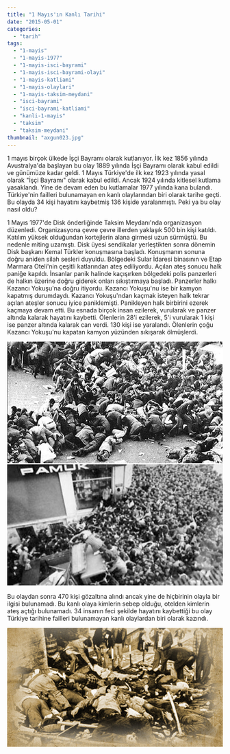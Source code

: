```yaml
---
title: "1 Mayıs'ın Kanlı Tarihi"
date: "2015-05-01"
categories: 
  - "tarih"
tags: 
  - "1-mayis"
  - "1-mayis-1977"
  - "1-mayis-isci-bayrami"
  - "1-mayis-isci-bayrami-olayi"
  - "1-mayis-katliami"
  - "1-mayis-olaylari"
  - "1-mayis-taksim-meydani"
  - "isci-bayrami"
  - "isci-bayrami-katliami"
  - "kanli-1-mayis"
  - "taksim"
  - "taksim-meydani"
thumbnail: "axgun023.jpg"
---
```


1 mayıs birçok ülkede İşçi Bayramı olarak kutlanıyor. İlk kez 1856 yılında Avustralya'da başlayan bu olay 1889 yılında İşçi Bayramı olarak kabul edildi ve günümüze kadar geldi. 1 Mayıs Türkiye'de ilk kez 1923 yılında yasal olarak "İşçi Bayramı" olarak kabul edildi. Ancak 1924 yılında kitlesel kutlama yasaklandı. Yine de devam eden bu kutlamalar 1977 yılında kana bulandı. Türkiye'nin failleri bulunamayan en kanlı olaylarından biri olarak tarihe geçti. Bu olayda 34 kişi hayatını kaybetmiş 136 kişide yaralanmıştı. Peki ya bu olay nasıl oldu?

1 Mayıs 1977'de Disk önderliğinde Taksim Meydanı'nda organizasyon düzenledi. Organizasyona çevre çevre illerden yaklaşık 500 bin kişi katıldı. Katılım yüksek olduğundan kortejlerin alana girmesi uzun sürmüştü. Bu nedenle miting uzamıştı. Disk üyesi sendikalar yerleştikten sonra dönemin Disk başkanı Kemal Türkler konuşmasına başladı. Konuşmanın sonuna doğru aniden silah sesleri duyuldu. Bölgedeki Sular İdaresi binasının ve Etap Marmara Oteli'nin çeşitli katlarından ateş ediliyordu. Açılan ateş sonucu halk paniğe kapıldı. İnsanlar panik halinde kaçışırken bölgedeki polis panzerleri de halkın üzerine doğru giderek onları sıkıştırmaya başladı. Panzerler halkı Kazancı Yokuşu'na doğru itiyordu. Kazancı Yokuşu'nu ise bir kamyon kapatmış durumdaydı. Kazancı Yokuşu'ndan kaçmak isteyen halk tekrar açılan ateşler sonucu iyice paniklemişti. Panikleyen halk birbirini ezerek kaçmaya devam etti. Bu esnada birçok insan ezilerek, vurularak ve panzer altında kalarak hayatını kaybetti. Ölenlerin 28'i ezilerek, 5'i vurularak 1 kişi ise panzer altında kalarak can verdi. 130 kişi ise yaralandı. Ölenlerin çoğu Kazancı Yokuşu'nu kapatan kamyon yüzünden sıkışarak ölmüşlerdi.

[![Kanlı 1 Mayıs](images/010520130852194278512-443896.gif)](http://sabahlatan.com/wp-content/uploads/2015/05/010520130852194278512-443896.gif)      [![Kanlı 1 Mayıs](images/page_kanli-1-mayis39i-taniklari-anlatti_363775738-e1430506261861.jpg)](http://sabahlatan.com/wp-content/uploads/2015/05/page_kanli-1-mayis39i-taniklari-anlatti_363775738-e1430506261861.jpg)

Bu olaydan sonra 470 kişi gözaltına alındı ancak yine de hiçbirinin olayla bir ilgisi bulunamadı. Bu kanlı olaya kimlerin sebep olduğu, otelden kimlerin ateş açtığı bulunamadı. 34 insanın feci şekilde hayatını kaybettiği bu olay Türkiye tarihine failleri bulunamayan kanlı olaylardan biri olarak kazındı.

[![Kanlı 1 Mayıs](images/69392.jpg)](http://sabahlatan.com/wp-content/uploads/2015/05/69392.jpg)
